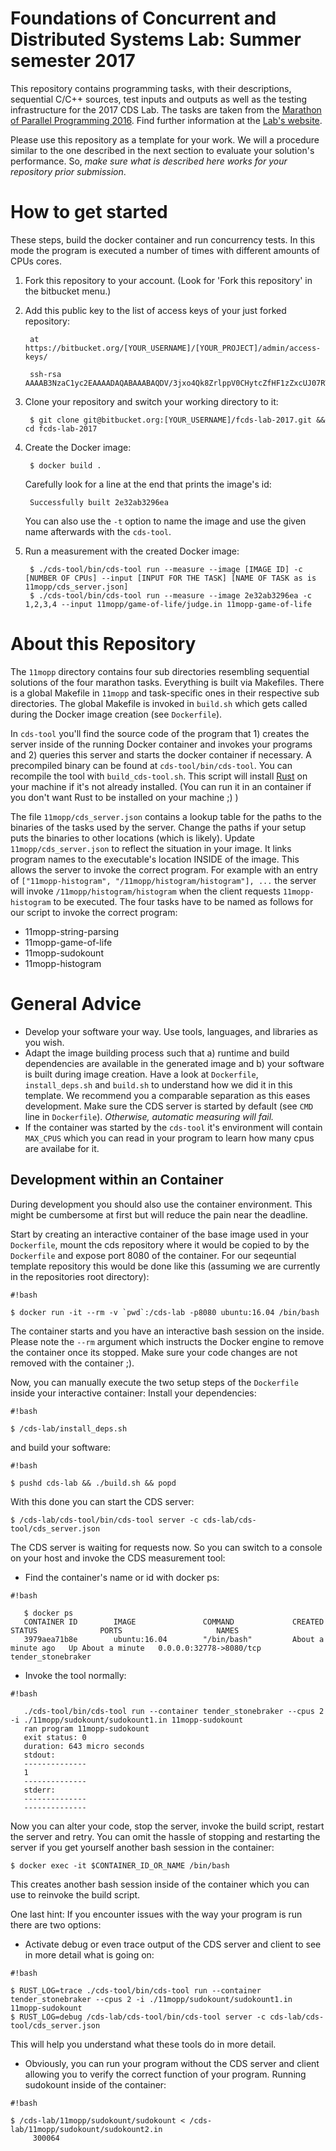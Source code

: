 # Foundations of Concurrent and Distributed Systems Lab: Summer semester 2017 #

This repository contains programming tasks, with their descriptions, sequential C/C++ sources, test inputs and outputs as well as the testing infrastructure for the 2017 CDS Lab.
The tasks are taken from the [Marathon of Parallel Programming 2016](https://bitbucket.org/r0bcrane/fcds-lab-2017/src/b1a657cd5eacfcf7d6ede9a664c25d59989b7c99/Marathon%20of%20Parallel%20Programming%20problemset.pdf?at=master).
Find further information at the [Lab's website](https://tu-dresden.de/ing/informatik/sya/se/studium/labs-seminars/concurrent_and_distributed_systems_lab/summer-semester-2017/index).

Please use this repository as a template for your work.
We will a procedure similar to the one described in the next section to evaluate your solution's performance.
So, *make sure what is described here works for your repository prior submission*.

# How to get started #

These steps, build the docker container and run concurrency tests.
In this mode the program is executed a number of times with different amounts of CPUs cores.

1. Fork this repository to your account. (Look for 'Fork this repository' in the bitbucket menu.) 

1. Add this public key to the list of access keys of your just forked repository:

        at https://bitbucket.org/[YOUR_USERNAME]/[YOUR_PROJECT]/admin/access-keys/

        ssh-rsa AAAAB3NzaC1yc2EAAAADAQABAAABAQDV/3jxo4Qk8ZrlppV0CHytcZfHF1zZxcUJ07RWqKVNax8AoCezkrBitZJyV8htVJ09jKZPw5b01L5ZSmrZZP5QFO4SXpF6OIId4D7zEOXxRw2DEEq0D4mQiWXaKLqRZYNd4NEHvbQAjqcXAVTEhYrrPPw2D5bTPSFBKuGN8qcU9xorQz4LUPQKdmp1ofGNw3etG8akAhj3VhRUfenKlYL5dS+Ubgf9N4ZcTZVuo4PHfc2x2pfIQgnTixzgo6PcfY0yxGt1X8HML2EQRbZZnD7heDp6nYOqhXJSt5eLne5UsHiW2ojmLXHKS5TXYymMxHZCPXCySq6iT+4TDPymCjb```

1. Clone your repository and switch your working directory to it:

        $ git clone git@bitbucket.org:[YOUR_USERNAME]/fcds-lab-2017.git && cd fcds-lab-2017

2. Create the Docker image:

        $ docker build .

	Carefully look for a line at the end that prints the image's id:

        Successfully built 2e32ab3296ea

	You can also use the `-t` option to name the image and use the given name afterwards with the `cds-tool`.

3. Run a measurement with the created Docker image:

        $ ./cds-tool/bin/cds-tool run --measure --image [IMAGE ID] -c [NUMBER OF CPUs] --input [INPUT FOR THE TASK] [NAME OF TASK as is 11mopp/cds_server.json]
        $ ./cds-tool/bin/cds-tool run --measure --image 2e32ab3296ea -c 1,2,3,4 --input 11mopp/game-of-life/judge.in 11mopp-game-of-life

# About this Repository #

The `11mopp` directory contains four sub directories resembling sequential solutions of the four marathon tasks.
Everything is built via Makefiles. There is a global Makefile in `11mopp` and task-specific ones in their respective sub directories.
The global Makefile is invoked in `build.sh` which gets called during the Docker image creation (see `Dockerfile`).

In `cds-tool` you'll find the source code of the program that 1) creates the server inside of the running Docker container and invokes your programs and 2) queries this server and starts the docker container if necessary.
A precompiled binary can be found at `cds-tool/bin/cds-tool`. You can recompile the tool with `build_cds-tool.sh`. This script will install [Rust](https://www.rust-lang.org/) on your machine if it's not already installed. (You can run it in an container if you don't want Rust to be installed on your machine ;) )

The file `11mopp/cds_server.json` contains a lookup table for the paths to the binaries of the tasks used by the server.
Change the paths if your setup puts the binaries to other locations (which is likely).
Update `11mopp/cds_server.json` to reflect the situation in your image.
It links program names to the executable's location INSIDE of the image.
This allows the server to invoke the correct program.
For example with an entry of `["11mopp-histogram", "/11mopp/histogram/histogram"], ...` the
server will invoke `/11mopp/histogram/histogram` when the client requests `11mopp-histogram`
to be executed.
The four tasks have to be named as follows for our script to invoke the correct program:

* 11mopp-string-parsing
* 11mopp-game-of-life
* 11mopp-sudokount
* 11mopp-histogram

# General Advice #

* Develop your software your way. Use tools, languages, and libraries as you wish.
* Adapt the image building process such that
  a) runtime and build dependencies are available in the generated image and
  b) your software is built during image creation.
  Have a look at `Dockerfile`, `install_deps.sh` and `build.sh` to understand how we did it in this 
  template. We recommend you a comparable separation as this eases development.
  Make sure the CDS server is started by default (see `CMD` line in `Dockerfile`).
  *Otherwise, automatic measuring will fail.*
* If the container was started by the `cds-tool` it's environment will contain `MAX_CPUS` which you can read
  in your program to learn how many cpus are availabe for it.

## Development within an Container ##

During development you should also use the container environment.
This might be cumbersome at first but will reduce the pain near the deadline.

Start by creating an interactive container of the base image used in your `Dockerfile`, mount the
cds repository where it would be copied to by the `Dockerfile` and expose port 8080 of the container.
For our seqeuntial template repository this would be done like this (assuming we are currently
in the repositories root directory):


```
#!bash

$ docker run -it --rm -v `pwd`:/cds-lab -p8080 ubuntu:16.04 /bin/bash
```


The container starts and you have an interactive bash session on the inside. Please note the `--rm`
argument which instructs the Docker engine to remove the container once its stopped. Make sure your
code changes are not removed with the container ;).

Now, you can manually execute the two setup steps of the `Dockerfile` inside your interactive container:
Install your dependencies:

```
#!bash

$ /cds-lab/install_deps.sh
```

and build your software:

```
#!bash

$ pushd cds-lab && ./build.sh && popd
```


With this done you can start the CDS server:

```$ /cds-lab/cds-tool/bin/cds-tool server -c cds-lab/cds-tool/cds_server.json```

The CDS server is waiting for requests now. So you can switch to a console on your host and invoke
the CDS measurement tool:

* Find the container's name or id with docker ps:

```
#!bash

   $ docker ps 
   CONTAINER ID        IMAGE               COMMAND             CREATED              STATUS              PORTS                     NAMES
   3979aea71b8e        ubuntu:16.04        "/bin/bash"         About a minute ago   Up About a minute   0.0.0.0:32778->8080/tcp   tender_stonebraker
```


* Invoke the tool normally:

```
#!bash

   ./cds-tool/bin/cds-tool run --container tender_stonebraker --cpus 2 -i ./11mopp/sudokount/sudokount1.in 11mopp-sudokount
   ran program 11mopp-sudokount
   exit status: 0
   duration: 643 micro seconds
   stdout:
   --------------
   1
   --------------
   stderr:
   --------------
   --------------
```


Now you can alter your code, stop the server, invoke the build script, restart the server and retry.
You can omit the hassle of stopping and restarting the server if you get yourself another bash
session in the container:

```$ docker exec -it $CONTAINER_ID_OR_NAME /bin/bash```

This creates another bash session inside of the container which you can use to reinvoke the build script.

One last hint: If you encounter issues with the way your program is run there are two options:

* Activate debug or even trace output of the CDS server and client to see in more detail what is going on:

```
#!bash

$ RUST_LOG=trace ./cds-tool/bin/cds-tool run --container tender_stonebraker --cpus 2 -i ./11mopp/sudokount/sudokount1.in 11mopp-sudokount
$ RUST_LOG=debug /cds-lab/cds-tool/bin/cds-tool server -c cds-lab/cds-tool/cds_server.json
```


   This will help you understand what these tools do in more detail.

* Obviously, you can run your program without the CDS server and client allowing you to verify the
   correct function of your program. Running sudokount inside of the container:
   
```
#!bash

$ /cds-lab/11mopp/sudokount/sudokount < /cds-lab/11mopp/sudokount/sudokount2.in 
     300064
```
